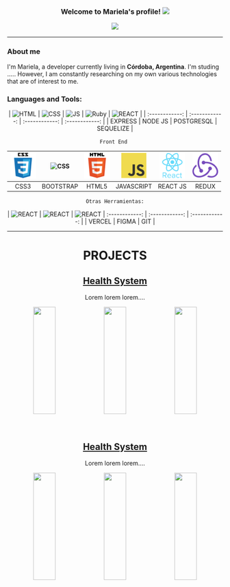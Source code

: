 <h3 align="center">
  Welcome to Mariela's profile!
  <img src="https://media.giphy.com/media/hvRJCLFzcasrR4ia7z/giphy.gif" width="28">
</h3>
<p align="center">
  <a href="https://github.com/CodeWhiteWeb/CodeWhiteWeb"><img src="https://readme-typing-svg.herokuapp.com?color=%2336BCF7&center=true&vCenter=true&lines=Hi+%2C+welcome+to+my+Github+page;I+am+a+Full+Stack+Web+Developer;"></a>
</p>

---

<h3><b>About me</b></h3>

<p>I'm Mariela, a developer currently living in <b>Córdoba, Argentina</b>. I'm studing ..... However, I am constantly researching on my own various technologies that are of interest to me.

</p>

<div align="center">

<h3 align="left">Languages and Tools:</h3>
    
| <img src="https://external-content.duckduckgo.com/iu/?u=https%3A%2F%2Fdevtechnosys.com%2Finsights%2Fwp-content%2Fuploads%2F2019%2F06%2Fexpress-js-logo.png&f=1&nofb=1" width="60" alt="HTML"> | <img src="https://external-content.duckduckgo.com/iu/?u=https%3A%2F%2Fupload.wikimedia.org%2Fwikipedia%2Fcommons%2Fthumb%2F7%2F7e%2FNode.js_logo_2015.svg%2F1280px-Node.js_logo_2015.svg.png&f=1&nofb=1" width="60" alt="CSS"> | <img src="https://external-content.duckduckgo.com/iu/?u=https%3A%2F%2Ftse4.mm.bing.net%2Fth%3Fid%3DOIP.7AOhGDnRL2eyJMUidCHZEAHaDt%26pid%3DApi&f=1" width="60" alt="JS">  | <img src="https://external-content.duckduckgo.com/iu/?u=https%3A%2F%2Ftse1.mm.bing.net%2Fth%3Fid%3DOIP.HgZ0btw9LNzzUj6_XGMgLwHaEK%26pid%3DApi&f=1" width="60"  alt="Ruby"> | <img src="https://tutorialesenpdf.com/wp-content/uploads/2019/05/nodejs-tutorial-pdf.jpg" width="60"  height="60" alt="REACT"> | 
| :------------: | :------------: | :------------: | :------------: | 
| EXPRESS  | NODE JS | POSTGRESQL  | SEQUELIZE |

    Front End 
| <img src="https://raw.githubusercontent.com/devicons/devicon/master/icons/css3/css3-original-wordmark.svg" width="60" alt="HTML"> | <img src="https://external-content.duckduckgo.com/iu/?u=https%3A%2F%2Ftse3.mm.bing.net%2Fth%3Fid%3DOIP.MD4sw9im4sftZA5u6mfFSgHaEK%26pid%3DApi&f=1" width="60" alt="CSS"> | <img src="https://raw.githubusercontent.com/devicons/devicon/master/icons/html5/html5-original-wordmark.svg" width="60" alt="JS"> | <img src="https://raw.githubusercontent.com/devicons/devicon/master/icons/javascript/javascript-original.svg" width="60" alt="REACT"> | <img src="https://raw.githubusercontent.com/devicons/devicon/master/icons/react/react-original-wordmark.svg" width="60" alt="REACT"> | <img src="https://raw.githubusercontent.com/devicons/devicon/master/icons/redux/redux-original.svg" width="60" alt="REACT"> |
| :------------: | :------------: | :------------: | :------------: | :------------: | :------------: | 
| CSS3  | BOOTSTRAP | HTML5  | JAVASCRIPT | REACT JS | REDUX |

    Otras Herramientas:
    
| <img src="https://external-content.duckduckgo.com/iu/?u=https%3A%2F%2Flogovtor.com%2Fwp-content%2Fuploads%2F2020%2F10%2Fvercel-inc-logo-vector.png&f=1&nofb=1" width="60" alt="REACT"> | <img src="https://www.vectorlogo.zone/logos/figma/figma-icon.svg" width="60" alt="REACT"> | <img src="https://user-images.githubusercontent.com/58791994/181414029-347e486c-cd9e-487d-99a2-5fa2f2f8bd6f.png"  width="60" alt="REACT"> | :------------: | :------------: | :------------: | 
| VERCEL | FIGMA | GIT |

********

<h1 align="center"> PROJECTS </h1>

## <a href="https://github.com/MJULIAN90/Health-System" target="_blank">Health System</a>
<p>Lorem lorem lorem....</p>

<p align="center">
<img  src="https://user-images.githubusercontent.com/58791994/182286742-5a2d7b83-83f5-436c-b000-5af08534ae6c.png" width="32%" height='250px'>
<img  src="https://user-images.githubusercontent.com/58791994/182281334-c9668c48-7148-4034-8da1-23e8bf201799.png" width="32%" height='250px'>
<img  src="https://user-images.githubusercontent.com/58791994/182282339-1704c72a-1c33-4f58-8811-1c1f6c270e34.png" width="32%" height='250px'>
</p>
<br/>

## <a href="https://github.com/MJULIAN90/Health-System" target="_blank">Health System</a>
<p>Lorem lorem lorem....</p>

<p align="center">
<img  src="https://user-images.githubusercontent.com/58791994/182286742-5a2d7b83-83f5-436c-b000-5af08534ae6c.png" width="32%" height='250px'>
<img  src="https://user-images.githubusercontent.com/58791994/182281334-c9668c48-7148-4034-8da1-23e8bf201799.png" width="32%" height='250px'>
<img  src="https://user-images.githubusercontent.com/58791994/182282339-1704c72a-1c33-4f58-8811-1c1f6c270e34.png" width="32%" height='250px'>
</p>
<br/>